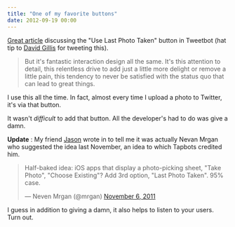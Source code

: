 ```yaml
---
title: "One of my favorite buttons"
date: 2012-09-19 00:00
---
```


[Great article](http://fuckjetpacks.com/read/one_of_my_favorite_buttons) discussing the "Use Last Photo Taken" button in Tweetbot (hat tip to [David Gillis](https://twitter.com/davegillis) for tweeting this).

> But it's fantastic interaction design all the same. It's this attention to detail, this relentless drive to add just a little more delight or remove a little pain, this tendency to never be satisfied with the status quo that can lead to great things.

I use this all the time. In fact, almost every time I upload a photo to Twitter, it's via that button.

It wasn't _difficult_ to add that button. All the developer's had to do was give a damn.

**Update** : My friend [Jason](http://twitter.com/jasonbrennan) wrote in to tell me it was actually Nevan Mrgan who suggested the idea last November, an idea to which Tapbots credited him.

> Half-baked idea: iOS apps that display a photo-picking sheet, "Take Photo", "Choose Existing"? Add 3rd option, "Last Photo Taken". 95% case.
> 
> — Neven Mrgan (@mrgan) [November 6, 2011](https://twitter.com/mrgan/status/133311995125575681)<script src="//platform.twitter.com/widgets.js" charset="utf-8"></script>

I guess in addition to giving a damn, it also helps to listen to your users. Turn out.

<!-- more -->
